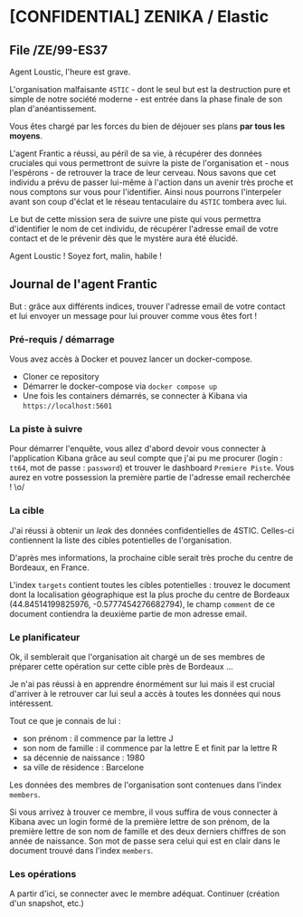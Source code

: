 # [CONFIDENTIAL] ZENIKA / Elastic

## File /ZE/99-ES37

Agent Loustic, l'heure est grave.

L'organisation malfaisante `4STIC` - dont le seul but est la destruction pure et simple de notre société moderne - est entrée dans la phase finale de son plan d'anéantissement.

Vous êtes chargé par les forces du bien de déjouer ses plans __par tous les moyens__.

L'agent Frantic a réussi, au péril de sa vie, à récupérer des données cruciales qui vous permettront de suivre la piste de l'organisation et - nous l'espérons - de retrouver la trace de leur cerveau. Nous savons que cet individu a prévu de passer lui-même à l'action dans un avenir très proche et nous comptons sur vous pour l'identifier. Ainsi nous pourrons l'interpeler avant son coup d'éclat et le réseau tentaculaire du `4STIC` tombera avec lui.

Le but de cette mission sera de suivre une piste qui vous permettra d'identifier le nom de cet individu, de récupérer l'adresse email de votre contact et de le prévenir dès que le mystère aura été élucidé.

Agent Loustic ! Soyez fort, malin, habile !

## Journal de l'agent Frantic

But : grâce aux différents indices, trouver l'adresse email de votre contact et lui envoyer un message pour lui prouver comme vous êtes fort !

### Pré-requis / démarrage

Vous avez accès à Docker et pouvez lancer un docker-compose.

* Cloner ce repository
* Démarrer le docker-compose via `docker compose up`
* Une fois les containers démarrés, se connecter à Kibana via `https://localhost:5601`

### La piste à suivre

Pour démarrer l'enquête, vous allez d'abord devoir vous connecter à l'application Kibana grâce au seul compte que j'ai pu me procurer (login : `tt64`, mot de passe : `password`) et trouver le dashboard `Premiere Piste`. Vous aurez en votre possession la première partie de l'adresse email recherchée ! \o/

### La cible

J'ai réussi à obtenir un _leak_ des données confidentielles de 4STIC. Celles-ci contiennent la liste des cibles potentielles de l'organisation.

D'après mes informations, la prochaine cible serait très proche du centre de Bordeaux, en France.

L'index `targets` contient toutes les cibles potentielles : trouvez le document dont la localisation géographique est la plus proche du centre de Bordeaux (44.84514199825976, -0.5777454276682794), le champ `comment` de ce document contiendra la deuxième partie de mon adresse email.

### Le planificateur

Ok, il semblerait que l'organisation ait chargé un de ses membres de préparer cette opération sur cette cible près de Bordeaux ...

Je n'ai pas réussi à en apprendre énormément sur lui mais il est crucial d'arriver à le retrouver car lui seul a accès à toutes les données qui nous intéressent.

Tout ce que je connais de lui :

* son prénom : il commence par la lettre J
* son nom de famille : il commence par la lettre E et finit par la lettre R
* sa décennie de naissance : 1980
* sa ville de résidence : Barcelone

Les données des membres de l'organisation sont contenues dans l'index `members`.

Si vous arrivez à trouver ce membre, il vous suffira de vous connecter à Kibana avec un login formé de la première lettre de son prénom, de la première lettre de son nom de famille et des deux derniers chiffres de son année de naissance. Son mot de passe sera celui qui est en clair dans le document trouvé dans l'index `members`.

### Les opérations

A partir d'ici, se connecter avec le membre adéquat.
Continuer (création d'un snapshot, etc.)